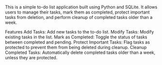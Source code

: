 This is a simple to-do list application built using Python and SQLite. It allows users to manage their tasks, mark them as completed, protect important tasks from deletion, and perform cleanup of completed tasks older than a week.

Features
Add Tasks: Add new tasks to the to-do list.
Modify Tasks: Modify existing tasks in the list.
Mark as Completed: Toggle the status of tasks between completed and pending.
Protect Important Tasks: Flag tasks as protected to prevent them from being deleted during cleanup.
Cleanup Completed Tasks: Automatically delete completed tasks older than a week, unless they are protected.
